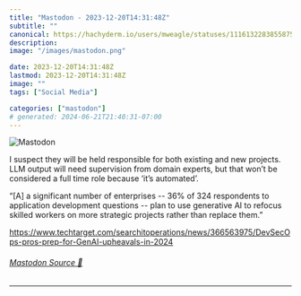 ```yaml
---
title: "Mastodon - 2023-12-20T14:31:48Z"
subtitle: ""
canonical: https://hachyderm.io/users/mweagle/statuses/111613228385587508
description:
image: "/images/mastodon.png"

date: 2023-12-20T14:31:48Z
lastmod: 2023-12-20T14:31:48Z
image: ""
tags: ["Social Media"]

categories: ["mastodon"]
# generated: 2024-06-21T21:40:31-07:00
---
```

![Mastodon](/images/mastodon.png)

<p>I suspect they will be held responsible for both existing and new projects. LLM output  will need supervision from domain experts, but that won’t be considered a full time role because ‘it’s automated’. </p><p>“[A] a significant number of enterprises -- 36% of 324 respondents to application development questions -- plan to use generative AI to refocus skilled workers on more strategic projects rather than replace them.” </p><p><a href="https://www.techtarget.com/searchitoperations/news/366563975/DevSecOps-pros-prep-for-GenAI-upheavals-in-2024" target="_blank" rel="nofollow noopener noreferrer" translate="no"><span class="invisible">https://www.</span><span class="ellipsis">techtarget.com/searchitoperati</span><span class="invisible">ons/news/366563975/DevSecOps-pros-prep-for-GenAI-upheavals-in-2024</span></a></p>


###### [Mastodon Source 🐘](https://hachyderm.io/@mweagle/111613228385587508)

___
